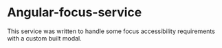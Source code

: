 # Angular-focus-service
This service was written to handle some focus accessibility requirements with a custom built modal. 
